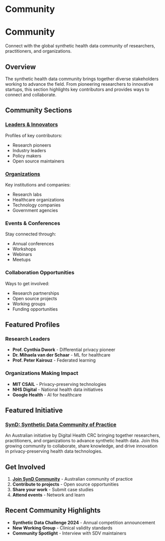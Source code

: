 # Community

# Community

Connect with the global synthetic health data community of researchers, practitioners, and organizations.

## Overview

The synthetic health data community brings together diverse stakeholders working to advance the field. From pioneering researchers to innovative startups, this section highlights key contributors and provides ways to connect and collaborate.

## Community Sections

### [Leaders & Innovators](leaders/index.md)
Profiles of key contributors:
- Research pioneers
- Industry leaders
- Policy makers
- Open source maintainers

### [Organizations](organisations/index.md)
Key institutions and companies:
- Research labs
- Healthcare organizations
- Technology companies
- Government agencies

### Events & Conferences
Stay connected through:
- Annual conferences
- Workshops
- Webinars
- Meetups

### Collaboration Opportunities
Ways to get involved:
- Research partnerships
- Open source projects
- Working groups
- Funding opportunities

## Featured Profiles

### Research Leaders
- **Prof. Cynthia Dwork** - Differential privacy pioneer
- **Dr. Mihaela van der Schaar** - ML for healthcare
- **Prof. Peter Kairouz** - Federated learning

### Organizations Making Impact
- **MIT CSAIL** - Privacy-preserving technologies
- **NHS Digital** - National health data initiatives
- **Google Health** - AI for healthcare

## Featured Initiative

### [SynD: Synthetic Data Community of Practice](synd-community.md)
An Australian initiative by Digital Health CRC bringing together researchers, practitioners, and organizations to advance synthetic health data. Join this growing community to collaborate, share knowledge, and drive innovation in privacy-preserving health data technologies.

## Get Involved

1. **[Join SynD Community](https://digitalhealthcrc.com/synthetic-data-community-of-practice-synd/)** - Australian community of practice
2. **Contribute to projects** - Open source opportunities
3. **Share your work** - Submit case studies
4. **Attend events** - Network and learn

## Recent Community Highlights

- **Synthetic Data Challenge 2024** - Annual competition announcement
- **New Working Group** - Clinical validity standards
- **Community Spotlight** - Interview with SDV maintainers